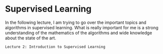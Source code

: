 # Supervised Learning
In the following lecture, I am trying to go over the important topics and algorithms in supervised learning. What is really important for me is a strong understanding of the mathematics
of the algorithms and wide knowledge about the state of the art.

    Lecture 2: Introduction to Supervised Learning
